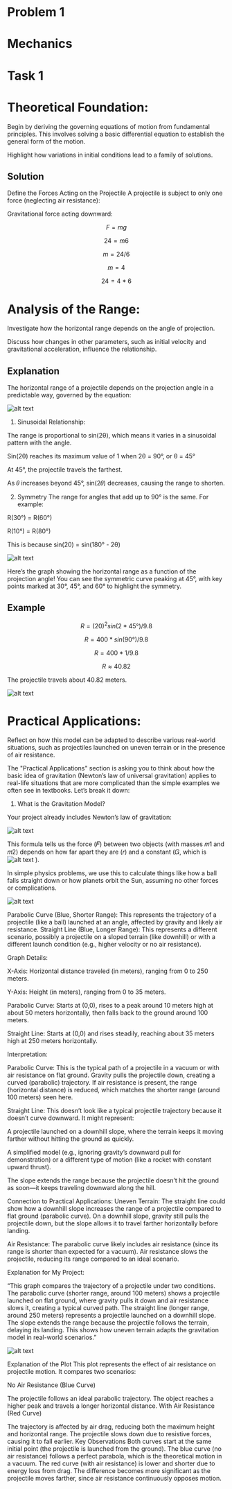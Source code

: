 # Problem 1

# Mechanics

# Task 1
# Theoretical Foundation:

Begin by deriving the governing equations of motion from fundamental principles. This involves solving a basic differential equation to establish the general form of the motion.

Highlight how variations in initial conditions lead to a family of solutions.

## Solution
Define the Forces Acting on the Projectile
A projectile is subject to only one force (neglecting air resistance):

Gravitational force acting downward:

$$
F=mg
$$

$$
24=m6
$$

$$
m=24/6
$$

$$
m=4
$$

$$
24=4*6
$$



# Analysis of the Range:
Investigate how the horizontal range depends on the angle of projection.

Discuss how changes in other parameters, such as initial velocity and gravitational acceleration, influence the relationship.

## Explanation
The horizontal range of a projectile depends on the projection angle in a predictable way, governed by the equation:

![alt text](<Screenshot 2025-03-13 092850.png>)

1. Sinusoidal Relationship:

The range is proportional to sin(2θ), which means it varies in a sinusoidal pattern with the angle.

Sin(2θ) reaches its maximum value of 1 when 2θ = 90°, or θ = 45°

At 45°, the projectile travels the farthest.

As 𝜃 increases beyond 45°, sin(2𝜃) decreases, causing the range to shorten.

2. Symmetry
The range for angles that add up to 90° is the same. For example:

R(30°) = R(60°)

R(10°) = R(80°)

This is because sin(20) = sin(180° - 2θ)

![alt text](image.png)

Here’s the graph showing the horizontal range as a function of the projection angle! You can see the symmetric curve peaking at 45°, with key points marked at 30°, 45°, and 60° to highlight the symmetry.


## Example

$$
R=(20)^2sin(2*45°) / 9.8
$$

$$
R=400 * sin(90°) / 9.8
$$

$$
R=400 * 1 / 9.8
$$

$$
R≈40.82
$$

The projectile travels about 40.82 meters.

![alt text](image-1.png)


# Practical Applications:
Reflect on how this model can be adapted to describe various real-world situations, such as projectiles launched on uneven terrain or in the presence of air resistance.


The "Practical Applications" section is asking you to think about how the basic idea of gravitation (Newton’s law of universal gravitation) applies to real-life situations that are more complicated than the simple examples we often see in textbooks. Let’s break it down:

1. What is the Gravitation Model?

Your project already includes Newton’s law of gravitation: 

![alt text](image-2.png)

This formula tells us the force (𝐹) between two objects (with masses 𝑚1 and 𝑚2) depends on how far apart they are (𝑟) and a constant (𝐺, which is ![alt text](image-3.png) ).

In simple physics problems, we use this to calculate things like how a ball falls straight down or how planets orbit the Sun, assuming no other forces or complications.

![alt text](image-4.png)

Parabolic Curve (Blue, Shorter Range): This represents the trajectory of a projectile (like a ball) launched at an angle, affected by gravity and likely air resistance.
Straight Line (Blue, Longer Range): This represents a different scenario, possibly a projectile on a sloped terrain (like downhill) or with a different launch condition (e.g., higher velocity or no air resistance).


Graph Details:


X-Axis: Horizontal distance traveled (in meters), ranging from 0 to 250 meters.


Y-Axis: Height (in meters), ranging from 0 to 35 meters.


Parabolic Curve: Starts at (0,0), rises to a peak around 10 meters high at about 50 meters horizontally, then falls back to the ground around 100 meters.


Straight Line: Starts at (0,0) and rises steadily, reaching about 35 meters high at 250 meters horizontally.


Interpretation:

Parabolic Curve: This is the typical path of a projectile in a vacuum or with air resistance on flat ground. Gravity pulls the projectile down, creating a curved (parabolic) trajectory. If air resistance is present, the range (horizontal distance) is reduced, which matches the shorter range (around 100 meters) seen here.


Straight Line: This doesn’t look like a typical projectile trajectory because it doesn’t curve downward. It might represent:


A projectile launched on a downhill slope, where the terrain keeps it moving farther without hitting the ground as quickly.


A simplified model (e.g., ignoring gravity’s downward pull for demonstration) or a different type of motion (like a rocket with constant upward thrust).

The slope extends the range because the projectile doesn’t hit the ground as soon—it keeps traveling downward along the hill.


Connection to Practical Applications:
Uneven Terrain: The straight line could show how a downhill slope increases the range of a projectile compared to flat ground (parabolic curve). On a downhill slope, gravity still pulls the projectile down, but the slope allows it to travel farther horizontally before landing.


Air Resistance: The parabolic curve likely includes air resistance (since its range is shorter than expected for a vacuum). Air resistance slows the projectile, reducing its range compared to an ideal scenario.


Explanation for My Project:


“This graph compares the trajectory of a projectile under two conditions. The parabolic curve (shorter range, around 100 meters) shows a projectile launched on flat ground, where gravity pulls it down and air resistance slows it, creating a typical curved path. The straight line (longer range, around 250 meters) represents a projectile launched on a downhill slope. The slope extends the range because the projectile follows the terrain, delaying its landing. This shows how uneven terrain adapts the gravitation model in real-world scenarios.”


![alt text](image-6.png)

Explanation of the Plot
This plot represents the effect of air resistance on projectile motion. It compares two scenarios:

No Air Resistance (Blue Curve)

The projectile follows an ideal parabolic trajectory.
The object reaches a higher peak and travels a longer horizontal distance.
With Air Resistance (Red Curve)

The trajectory is affected by air drag, reducing both the maximum height and horizontal range.
The projectile slows down due to resistive forces, causing it to fall earlier.
Key Observations
Both curves start at the same initial point (the projectile is launched from the ground).
The blue curve (no air resistance) follows a perfect parabola, which is the theoretical motion in a vacuum.
The red curve (with air resistance) is lower and shorter due to energy loss from drag.
The difference becomes more significant as the projectile moves farther, since air resistance continuously opposes motion.